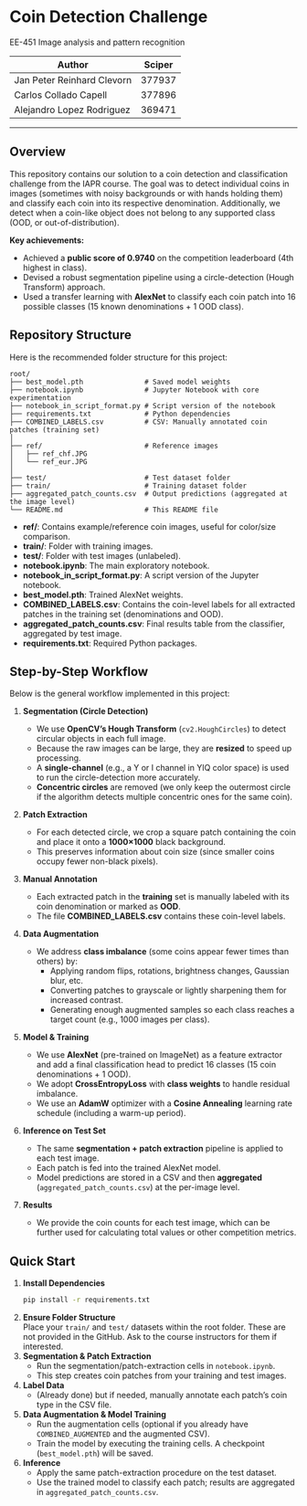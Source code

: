 # Coin Detection Challenge 

EE-451 Image analysis and pattern recognition

| **Author**                | **Sciper** |
|---------------------------|------------|
| Jan Peter Reinhard Clevorn | 377937     |
| Carlos Collado Capell      | 377896     |
| Alejandro Lopez Rodriguez  | 369471     |

---

## Overview

This repository contains our solution to a coin detection and classification challenge from the IAPR course. The goal was to detect individual coins in images (sometimes with noisy backgrounds or with hands holding them) and classify each coin into its respective denomination. Additionally, we detect when a coin-like object does not belong to any supported class (OOD, or out-of-distribution).

**Key achievements:**
- Achieved a **public score of 0.9740** on the competition leaderboard (4th highest in class).
- Devised a robust segmentation pipeline using a circle-detection (Hough Transform) approach.
- Used a transfer learning with **AlexNet** to classify each coin patch into 16 possible classes (15 known denominations + 1 OOD class).

## Repository Structure

Here is the recommended folder structure for this project:

```
root/
├── best_model.pth               # Saved model weights
├── notebook.ipynb               # Jupyter Notebook with core experimentation
├── notebook_in_script_format.py # Script version of the notebook
├── requirements.txt             # Python dependencies
├── COMBINED_LABELS.csv          # CSV: Manually annotated coin patches (training set)
│
├── ref/                         # Reference images
│   ├── ref_chf.JPG
│   └── ref_eur.JPG
│
├── test/                        # Test dataset folder
├── train/                       # Training dataset folder
├── aggregated_patch_counts.csv  # Output predictions (aggregated at the image level)
└── README.md                    # This README file
```

- **ref/**: Contains example/reference coin images, useful for color/size comparison.  
- **train/**: Folder with training images.  
- **test/**: Folder with test images (unlabeled).  
- **notebook.ipynb**: The main exploratory notebook.  
- **notebook_in_script_format.py**: A script version of the Jupyter notebook.  
- **best_model.pth**: Trained AlexNet weights.  
- **COMBINED_LABELS.csv**: Contains the coin-level labels for all extracted patches in the training set (denominations and OOD).  
- **aggregated_patch_counts.csv**: Final results table from the classifier, aggregated by test image.  
- **requirements.txt**: Required Python packages.


## Step-by-Step Workflow

Below is the general workflow implemented in this project:

1. **Segmentation (Circle Detection)**
   - We use **OpenCV’s Hough Transform** (`cv2.HoughCircles`) to detect circular objects in each full image.  
   - Because the raw images can be large, they are **resized** to speed up processing.  
   - A **single-channel** (e.g., a Y or I channel in YIQ color space) is used to run the circle-detection more accurately.  
   - **Concentric circles** are removed (we only keep the outermost circle if the algorithm detects multiple concentric ones for the same coin).

2. **Patch Extraction**
   - For each detected circle, we crop a square patch containing the coin and place it onto a **1000×1000** black background.  
   - This preserves information about coin size (since smaller coins occupy fewer non-black pixels).

3. **Manual Annotation**
   - Each extracted patch in the **training** set is manually labeled with its coin denomination or marked as **OOD**.  
   - The file **COMBINED_LABELS.csv** contains these coin-level labels.

4. **Data Augmentation**
   - We address **class imbalance** (some coins appear fewer times than others) by:
     - Applying random flips, rotations, brightness changes, Gaussian blur, etc.  
     - Converting patches to grayscale or lightly sharpening them for increased contrast.  
     - Generating enough augmented samples so each class reaches a target count (e.g., 1000 images per class).

5. **Model & Training**
   - We use **AlexNet** (pre-trained on ImageNet) as a feature extractor and add a final classification head to predict 16 classes (15 coin denominations + 1 OOD).  
   - We adopt **CrossEntropyLoss** with **class weights** to handle residual imbalance.  
   - We use an **AdamW** optimizer with a **Cosine Annealing** learning rate schedule (including a warm-up period).

6. **Inference on Test Set**
   - The same **segmentation + patch extraction** pipeline is applied to each test image.  
   - Each patch is fed into the trained AlexNet model.  
   - Model predictions are stored in a CSV and then **aggregated** (`aggregated_patch_counts.csv`) at the per-image level.

7. **Results**
   - We provide the coin counts for each test image, which can be further used for calculating total values or other competition metrics.


## Quick Start

1. **Install Dependencies**  
   ```bash
   pip install -r requirements.txt
   ```
2. **Ensure Folder Structure**  
   Place your `train/` and `test/` datasets within the root folder. These are not provided in the GitHub. Ask to the course instructors for them if interested.
3. **Segmentation & Patch Extraction**  
   - Run the segmentation/patch-extraction cells in `notebook.ipynb`.  
   - This step creates coin patches from your training and test images.
4. **Label Data**  
   - (Already done) but if needed, manually annotate each patch’s coin type in the CSV file.
5. **Data Augmentation & Model Training**  
   - Run the augmentation cells (optional if you already have `COMBINED_AUGMENTED` and the augmented CSV).  
   - Train the model by executing the training cells. A checkpoint (`best_model.pth`) will be saved.
6. **Inference**  
   - Apply the same patch-extraction procedure on the test dataset.  
   - Use the trained model to classify each patch; results are aggregated in `aggregated_patch_counts.csv`.
